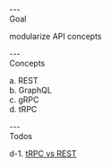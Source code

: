 ---\
Goal


modularize API concepts



---\
Concepts


a. REST\
b. GraphQL\
c. gRPC\
d. tRPC





---\
Todos


d-1. [tRPC vs REST](https://github.com/WebDevSimplified/trpc-express-comparison)
